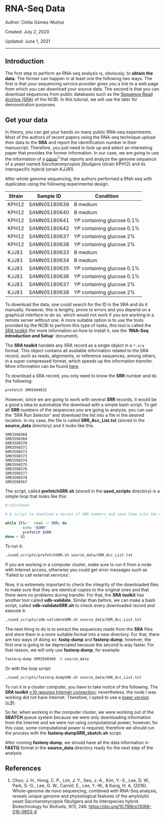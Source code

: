 # RNA-Seq Data

Author: Cintia Gómez-Muñoz

Created: July 2, 2020

Updated: June 1, 2021

---

## Introduction

The first step to perform an RNA-seq analysis is, obviously, to **obtain the data**. The former can happen in at least one the following two ways. The first is that your sequencing service provider gives you a link to a web page from which you can download your source data. The second is that you can download sequences from public databases such as the [Sequence Read Archive (SRA)](https://www.ncbi.nlm.nih.gov/sra) of the NCBI. In this tutorial, we will use the later for demonstration purposes.

## Get your data

In theory, you can get your hands on many public RNA-seq experiments. Most of the authors of recent papers using the RNA-seq technique upload their data to the **SRA** and report the identification number in their manuscript. Therefore, you just need to look up and select an interesting paper that provides the former information. In our case, we are going to use the information of a [paper](https://biotechnologyforbiofuels.biomedcentral.com/articles/10.1186/s13068-016-0653-4)<sup>1</sup> that reports and analyze the genome sequence of a yeast named _Saccharomycopsis fibuligera_ (strain KPH12) and its interspecific hybrid (strain KJJ81).

After whole genome sequencing, the authors performed a RNA-seq with duplicates using the following experimental design.

Strain | Sample ID | Condition
---|---|---
KPH12 | SAMN05180639 | B medium
KPH12 | SAMN05180640 | B medium
KPH12 | SAMN05180641 | YP containing glucose 0.1%
KPH12 | SAMN05180642 | YP containing glucose 0.1%
KPH12 | SAMN05180637 | YP containing glucose 2%
KPH12 | SAMN05180638 | YP containing glucose 2%
KJJ81 | SAMN05180633 | B medium
KJJ81 | SAMN05180634 | B medium
KJJ81 | SAMN05180635 | YP containing glucose 0.1%
KJJ81 | SAMN05180636 | YP containing glucose 0.1%
KJJ81 | SAMN05180637 | YP containing glucose 2%
KJJ81 | SAMN05180638 | YP containing glucose 2%

To download the data, one could search for the ID in the SRA and do it manually. However, this is lengthy, prone to errors and you depend on a graphical interface to do so, which would not work if you are working in a remote server without one. A more suitable option is to use the tools provided by the NCBI to perform this type of tasks, this tool is called the [SRA toolkit](https://trace.ncbi.nlm.nih.gov/Traces/sra/sra.cgi?view=toolkit_doc) (for more information on how to install it, see the '**RNA-Seq Introduction and Setup**' document).

The **SRA toolkit** handels any SRA record as a single object in a `*.sra` format. This object contains all available information related to the SRA record, such as reads, alignments, or reference sequences, among others, in a super compressed format, which speeds up the information transfer. More information can be found [here](https://www.ncbi.nlm.nih.gov/books/NBK242621/).

To download a SRA record, you only need to know the **SRR** number and do the following:

```bash
prefetch SRR5494632
```

However, since we are going to work with several **SRR** records, it would be a good a idea to automatize the download with a simple bash script. To get all **SRR** numbers of the sequences you are going to analyze, you can use the 'SRA Run Selector' and download the list into a file in the desired location. In my case, the file is called **SRR_Acc_List.txt** (stored in the **source_data** directory) and it looks like this.

```none
SRR3598368
SRR3598369
SRR3598370
SRR3598371
SRR3598372
SRR3598373
SRR3598374
SRR3598375
SRR3598376
SRR3598377
SRR3598378
SRR3598367
```

The script, called **prefetchSRR.sh** (stored in the **used_scripts** directory) is a simple loop that looks like this:

```bash
#!/bin/bash

# A script to download a series of SRR numbers and save them into the ncbi/public directory

while IFS='' read -r SRR; do
        echo "$SRR"
        prefetch $SRR
done < $1
```

To run it:

```bash
./used_scripts/prefetchSRR.sh source_data/SRR_Acc_List.txt
```

If you are working in a computer cluster, make sure to run it from a node with Internet access, otherwise you could get error messages such as 'Failed to call external services'.

Now, it is extremely important to check the integrity of the downloaded files to make sure that they are identical copies to the original ones and that there were no problems during transfer. For that, the **SRA toolkit** has another tool called **vdb-validate**. Similar than before, we can make a bash script, called **vdb-validateSRR.sh** to check every downloaded record and execute it:

```bash
./used_scripts/vdb-validateSRR.sh source_data/SRR_Acc_List.txt
```

The next thing to do is to extract the sequences reads from the **SRA** files and store them in a more suitable format into a new directory. For that, there are two ways of doing so: **fastq-dump** and **fasterq-dump**; however, the first one is going to be depreciated because the second is way faster. For that reason, we will only use **fasterq-dump**, for example:

```bash
fasterq-dump SRR3598368 -O source_data
```

Or with the loop script:

```bash
./used_scripts/fasterq-dumpSRR.sh source_data/SRR_Acc_List.txt
```

To run it in a cluster computer, you have to take notice of the following. The **SRA toolkit** [v.10 requires Internet connection](https://github.com/ncbi/sra-tools/issues/302); nevertheless, the node I was working did not have Internet. Therefore, I opted to use a [lower version (v.9)](https://www.biostars.org/p/426430/).

So far, when working in the computer cluster, we were working out of the **SBATCH** queue system because we were only downloading information from the Internet and we were not using computational power; however, for this case, some computational power is required, therefore we should run the process with the **fasterq-dumpSRR_sbatch.sh** script.

After running **fasterq-dump**, we should have all the data information in **FASTQ** format in the **source_data** directory ready for the next step of the analysis.

## References

1. Choo, J. H., Hong, C. P., Lim, J. Y., Seo, J.-A., Kim, Y.-S., Lee, D. W., Park, S.-G., Lee, G. W., Carroll, E., Lee, Y.-W., & Kang, H. A. (2016). Whole-genome de novo sequencing, combined with RNA-Seq analysis, reveals unique genome and physiological features of the amylolytic yeast Saccharomycopsis fibuligera and its interspecies hybrid. Biotechnology for Biofuels, 9(1), 246. https://doi.org/10.1186/s13068-016-0653-4
